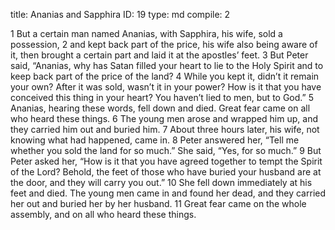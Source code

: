 title:          Ananias and Sapphira
ID:             19
type:           md
compile:        2


 1 But a certain man named Ananias, with Sapphira, his wife, sold a possession, 2 and kept back part of the price, his wife also being aware of it, then brought a certain part and laid it at the apostles’ feet. 3 But Peter said, “Ananias, why has Satan filled your heart to lie to the Holy Spirit and to keep back part of the price of the land? 4 While you kept it, didn’t it remain your own? After it was sold, wasn’t it in your power? How is it that you have conceived this thing in your heart? You haven’t lied to men, but to God.”
5 Ananias, hearing these words, fell down and died. Great fear came on all who heard these things. 6 The young men arose and wrapped him up, and they carried him out and buried him. 7 About three hours later, his wife, not knowing what had happened, came in. 8 Peter answered her, “Tell me whether you sold the land for so much.”
She said, “Yes, for so much.”
9 But Peter asked her, “How is it that you have agreed together to tempt the Spirit of the Lord? Behold, the feet of those who have buried your husband are at the door, and they will carry you out.”
10 She fell down immediately at his feet and died. The young men came in and found her dead, and they carried her out and buried her by her husband. 11 Great fear came on the whole assembly, and on all who heard these things. 